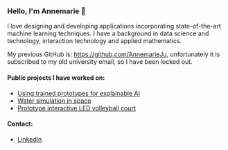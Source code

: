 ### Hello, I'm Annemarie 👋

I love designing and developing applications incorporating state-of-the-art machine learning techniques. I have a background in data science and technology, interaction technology and applied mathematics.

My previous GitHub is: https://github.com/AnnemarieJu, unfortunately it is subscribed to my old university email, so I have been locked out.

#### Public projects I have worked on:
- [Using trained prototypes for explainable AI](https://github.com/M-Nauta/Explaining_Prototypes)
- [Water simulation in space](https://github.com/robertoost/wet-planets)
- [Prototype interactive LED volleyball court](https://github.com/vikkyb/ITech-week2-assignment)

#### Contact:
- [LinkedIn](https://www.linkedin.com/in/annemarie-jutte/)

